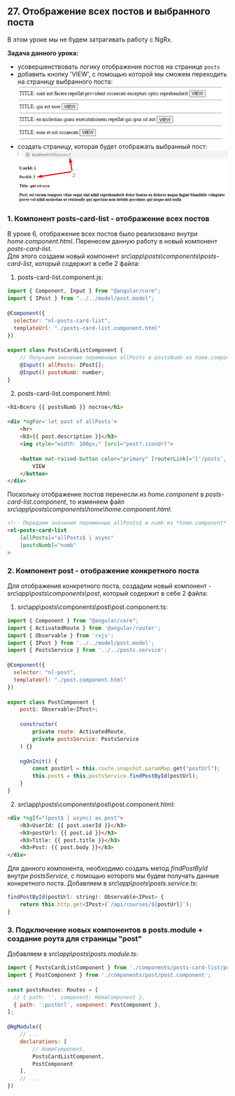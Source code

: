 ## 27. Отображение всех постов и выбранного поста

В этом уроке мы не будем затрагивать работу с NgRx. 

**Задача данного урока:**
- усовершенствовать логику отображения постов на странице `posts`
- добавить кнопку 'VIEW', с помощью которой мы сможем переходить на страницу выбранного поста:
	![](./img/27.1.png)
- создать страницу, которая будет отображать выбранный пост:
	![](./img/27.2.png)

### 1. Компонент posts-card-list - отображение всех постов

В уроке 6, отображение всех постов было реализовано внутри *home.component.html*. Перенесем данную работу в новый компонент *posts-card-list*.   
Для этого создаем новый компонент *src\app\posts\components\posts-card-list*, который содержит в себе 2 файла:

1. posts-card-list.component.js:
```js
import { Component, Input } from "@angular/core";
import { IPost } from "../../model/post.model";

@Component({
  selector: "nl-posts-card-list",
  templateUrl: "./posts-card-list.component.html"
})

export class PostsCardListComponent {
	// Получаем значение переменных allPosts и postsNumb из home.component
	@Input() allPosts: IPost[];
	@Input() postsNumb: number;
}
```

2. posts-card-list.component.html:
```html
<h1>Всего {{ postsNumb }} постов</h1>

<div *ngFor='let post of allPosts'>
	<hr>
	<h3>{{ post.description }}</h3>
	<img style="width: 100px;" [src]="post?.iconUrl">

	<button mat-raised-button color="primary" [routerLink]="['/posts', post.url]">
		VIEW
	</button>
</div>
```

Поскольку отображение постов перенесли из *home.component* в *posts-card-list.component*, то изменяем файл *src\app\posts\components\home\home.component.html*:
```html
<!-- Передаем значения переменных allPosts$ и numb из *home.component* в *posts-card-list.component* -->
<nl-posts-card-list
	[allPosts]="allPosts$ | async"
	[postsNumb]="numb"
>
```

### 2. Компонент post - отображение конкретного поста

Для отображения конкретного поста, создадим новый компонент - *src\app\posts\components\post*, который содержит в себе 2 файла:

1. src\app\posts\components\post\post.component.ts:
```js
import { Component } from "@angular/core";
import { ActivatedRoute } from '@angular/router';
import { Observable } from 'rxjs';
import { IPost } from '../../model/post.model';
import { PostsService } from '../../posts.service';

@Component({
  selector: "nl-post",
  templateUrl: "./post.component.html"
})

export class PostComponent {
	post$: Observable<IPost>;

	constructor(
		private route: ActivatedRoute,
		private postsService: PostsService
	) {}

	ngOnInit() {
		const postUrl = this.route.snapshot.paramMap.get("postUrl");
		this.post$ = this.postsService.findPostById(postUrl);
	}
}
```

2. src\app\posts\components\post\post.component.html:
```html
<div *ngIf="(post$ | async) as post">
	<h3>UserId: {{ post.userId }}</h3>
	<h3>postUrl: {{ post.id }}</h3>
	<h3>Title: {{ post.title }}</h3>
	<h3>Post: {{ post.body }}</h3>
</div>
```

Для данного компонента, необходимо создать метод *findPostById* внутри *postsService*, с помощью которого мы будем получать данные конкретного поста. 
Добавляем в *src\app\posts\posts.service.ts*:
```js
findPostById(postUrl: string): Observable<IPost> {
	return this.http.get<IPost>(`/api/courses/${postUrl}`);
}
```

### 3. Подключение новых компонентов в posts.module + создание роута для страницы "post"

Добавляем в *src\app\posts\posts.module.ts*:
```js
import { PostsCardListComponent } from './components/posts-card-list/posts-card-list.component';
import { PostComponent } from './components/post/post.component';

const postsRoutes: Routes = [
  // { path: '', component: HomeComponent },
  { path: ':postUrl', component: PostComponent },
];

@NgModule({
	// ...
	declarations: [
		// HomeComponent, 
		PostsCardListComponent,
		PostComponent
	],
	// ...
})
```